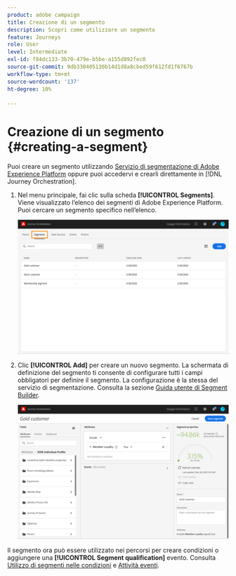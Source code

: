 ```yaml
---
product: adobe campaign
title: Creazione di un segmento
description: Scopri come utilizzare un segmento
feature: Journeys
role: User
level: Intermediate
exl-id: f84dc133-3b70-479e-b5be-a155d892fec0
source-git-commit: 9db330405130b14d1d8a8cbed59f612fd1f6767b
workflow-type: tm+mt
source-wordcount: '137'
ht-degree: 10%

---
```


# Creazione di un segmento {#creating-a-segment}

Puoi creare un segmento utilizzando [Servizio di segmentazione di Adobe Experience Platform](https://experienceleague.adobe.com/docs/experience-platform/segmentation/home.html) oppure puoi accedervi e crearli direttamente in [!DNL Journey Orchestration].

1. Nel menu principale, fai clic sulla scheda **[!UICONTROL Segments]**. Viene visualizzato l’elenco dei segmenti di Adobe Experience Platform. Puoi cercare un segmento specifico nell’elenco.

   ![](../assets/segment1.png)

1. Clic **[!UICONTROL Add]** per creare un nuovo segmento. La schermata di definizione del segmento ti consente di configurare tutti i campi obbligatori per definire il segmento. La configurazione è la stessa del servizio di segmentazione. Consulta la sezione [Guida utente di Segment Builder](https://experienceleague.adobe.com/docs/experience-platform/segmentation/ui/overview.html).

   ![](../assets/segment2.png)

Il segmento ora può essere utilizzato nei percorsi per creare condizioni o aggiungere una **[!UICONTROL Segment qualification]** evento. Consulta [Utilizzo di segmenti nelle condizioni](../segment/using-a-segment.md) e [Attività eventi](../building-journeys/segment-qualification-events.md).

